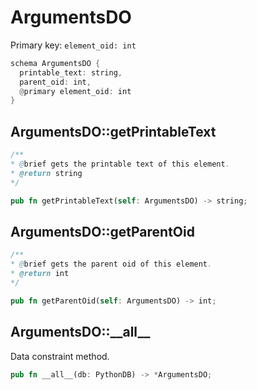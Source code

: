 # ArgumentsDO

Primary key: `element_oid: int`

```rust
schema ArgumentsDO {
  printable_text: string,
  parent_oid: int,
  @primary element_oid: int
}
```
## ArgumentsDO::getPrintableText

```java
/**
* @brief gets the printable text of this element.
* @return string
*/
```
```rust
pub fn getPrintableText(self: ArgumentsDO) -> string;
```
## ArgumentsDO::getParentOid

```java
/**
* @brief gets the parent oid of this element.
* @return int
*/
```
```rust
pub fn getParentOid(self: ArgumentsDO) -> int;
```
## ArgumentsDO::\_\_all\_\_

Data constraint method.

```rust
pub fn __all__(db: PythonDB) -> *ArgumentsDO;
```
